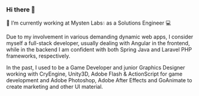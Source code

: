 ### Hi there 👋

 🔭 I’m currently working at Mysten Labs💧 as a Solutions Engineer 💻

Due to my involvement in various demanding dynamic web apps, I consider myself a full-stack developer, usually dealing with Angular in the frontend, while in the backend I am confident with both Spring Java and Laravel PHP frameworks, respectively.

 In the past, I used to be a Game Developer and junior Graphics Designer working with CryEngine, Unity3D, Adobe Flash & ActionScript for game development and Adobe Photoshop, Adobe After Effects and GoAnimate to create marketing and other UI material.
<!--
**kristaki90/kristaki90** is a ✨ _special_ ✨ repository because its `README.md` (this file) appears on your GitHub profile.

Here are some ideas to get you started:


- 🌱 I’m currently learning ...
- 👯 I’m looking to collaborate on ...
- 🤔 I’m looking for help with ...
- 💬 Ask me about ...
- 📫 How to reach me: ...
- 😄 Pronouns: ...
- ⚡ Fun fact: ...
-->
